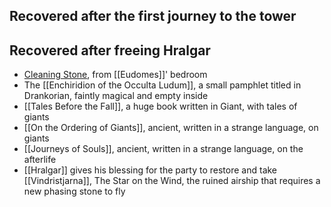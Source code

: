 ## Recovered after the first journey to the tower




## Recovered after freeing Hralgar

- [Cleaning Stone](https://www.dndbeyond.com/magic-items/cleansing-stone), from [[Eudomes]]' bedroom
- The [[Enchiridion of the Occulta Ludum]], a small pamphlet titled in Drankorian, faintly magical and empty inside
- [[Tales Before the Fall]], a huge book written in Giant, with tales of giants
- [[On the Ordering of Giants]], ancient, written in a strange language, on giants
- [[Journeys of Souls]], ancient, written in a strange language, on the afterlife
- [[Hralgar]] gives his blessing for the party to restore and take [[Vindristjarna]], The Star on the Wind, the ruined airship that requires a new phasing stone to fly

